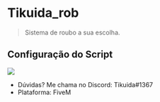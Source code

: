 # Tikuida_rob

>  Sistema de roubo a sua escolha.

## Configuração do Script

![](https://media.discordapp.net/attachments/735338547711705108/856575773553197126/unknown.png?width=823&height=676)

- Dúvidas? Me chama no Discord: Tikuida#1367
- Plataforma: FiveM
